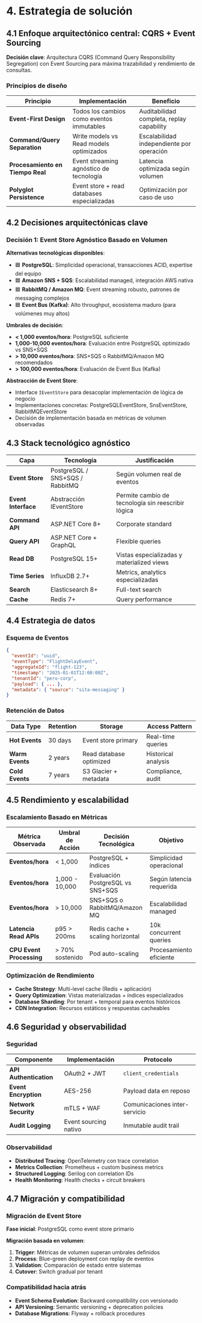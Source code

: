 # 4. Estrategia de solución

## 4.1 Enfoque arquitectónico central: CQRS + Event Sourcing

**Decisión clave**: Arquitectura CQRS (Command Query Responsibility Segregation) con Event Sourcing para máxima trazabilidad y rendimiento de consultas.

### Principios de diseño

| Principio | Implementación | Beneficio |
|-----------|----------------|-----------|
| **Event-First Design** | Todos los cambios como eventos immutables | Auditabilidad completa, replay capability |
| **Command/Query Separation** | Write models vs Read models optimizados | Escalabilidad independiente por operación |
| **Procesamiento en Tiempo Real** | Event streaming agnóstico de tecnología | Latencia optimizada según volumen |
| **Polyglot Persistence** | Event store + read databases especializadas | Optimización por caso de uso |

## 4.2 Decisiones arquitectónicas clave

### Decisión 1: Event Store Agnóstico Basado en Volumen

**Alternativas tecnológicas disponibles**:

- 🟦 **PostgreSQL**: Simplicidad operacional, transacciones ACID, expertise del equipo
- 🟦 **Amazon SNS + SQS**: Escalabilidad managed, integración AWS nativa
- 🟦 **RabbitMQ / Amazon MQ**: Event streaming robusto, patrones de messaging complejos
- 🟦 **Event Bus (Kafka)**: Alto throughput, ecosistema maduro (para volúmenes muy altos)

**Umbrales de decisión**:

- **< 1,000 eventos/hora**: PostgreSQL suficiente
- **1,000-10,000 eventos/hora**: Evaluación entre PostgreSQL optimizado vs SNS+SQS
- **> 10,000 eventos/hora**: SNS+SQS o RabbitMQ/Amazon MQ recomendados
- **> 100,000 eventos/hora**: Evaluación de Event Bus (Kafka)

**Abstracción de Event Store**:

- Interface `IEventStore` para desacoplar implementación de lógica de negocio
- Implementaciones concretas: PostgreSQLEventStore, SnsEventStore, RabbitMQEventStore
- Decisión de implementación basada en métricas de volumen observadas

## 4.3 Stack tecnológico agnóstico

| Capa | Tecnología | Justificación |
|------|------------|---------------|
| **Event Store** | PostgreSQL / SNS+SQS / RabbitMQ | Según volumen real de eventos |
| **Event Interface** | Abstracción IEventStore | Permite cambio de tecnología sin reescribir lógica |
| **Command API** | ASP.NET Core 8+ | Corporate standard |
| **Query API** | ASP.NET Core + GraphQL | Flexible queries |
| **Read DB** | PostgreSQL 15+ | Vistas especializadas y materialized views |
| **Time Series** | InfluxDB 2.7+ | Metrics, analytics especializadas |
| **Search** | Elasticsearch 8+ | Full-text search |
| **Cache** | Redis 7+ | Query performance |

## 4.4 Estrategia de datos

### Esquema de Eventos

```json
{
  "eventId": "uuid",
  "eventType": "FlightDelayEvent",
  "aggregateId": "flight-123",
  "timestamp": "2025-01-01T12:00:00Z",
  "tenantId": "peru-corp",
  "payload": { ... },
  "metadata": { "source": "sita-messaging" }
}
```

### Retención de Datos

| Data Type | Retention | Storage | Access Pattern |
|-----------|-----------|---------|----------------|
| **Hot Events** | 30 days | Event store primary | Real-time queries |
| **Warm Events** | 2 years | Read database optimized | Historical analysis |
| **Cold Events** | 7 years | S3 Glacier + metadata | Compliance, audit |

## 4.5 Rendimiento y escalabilidad

### Escalamiento Basado en Métricas

| Métrica Observada | Umbral de Acción | Decisión Tecnológica | Objetivo |
|-------------------|------------------|---------------------|----------|
| **Eventos/hora** | < 1,000 | PostgreSQL + índices | Simplicidad operacional |
| **Eventos/hora** | 1,000 - 10,000 | Evaluación PostgreSQL vs SNS+SQS | Según latencia requerida |
| **Eventos/hora** | > 10,000 | SNS+SQS o RabbitMQ/Amazon MQ | Escalabilidad managed |
| **Latencia Read APIs** | p95 > 200ms | Redis cache + scaling horizontal | 10k concurrent queries |
| **CPU Event Processing** | > 70% sostenido | Pod auto-scaling | Procesamiento eficiente |

### Optimización de Rendimiento

- **Cache Strategy**: Multi-level cache (Redis + aplicación)
- **Query Optimization**: Vistas materializadas + índices especializados
- **Database Sharding**: Por tenant + temporal para eventos históricos
- **CDN Integration**: Recursos estáticos y respuestas cacheables

## 4.6 Seguridad y observabilidad

### Seguridad

| Componente | Implementación | Protocolo |
|-----------|----------------|-----------|
| **API Authentication** | OAuth2 + JWT | `client_credentials` |
| **Event Encryption** | AES-256 | Payload data en reposo |
| **Network Security** | mTLS + WAF | Comunicaciones inter-servicio |
| **Audit Logging** | Event sourcing nativo | Inmutable audit trail |

### Observabilidad

- **Distributed Tracing**: OpenTelemetry con trace correlation
- **Metrics Collection**: Prometheus + custom business metrics
- **Structured Logging**: Serilog con correlation IDs
- **Health Monitoring**: Health checks + circuit breakers

## 4.7 Migración y compatibilidad

### Migración de Event Store

**Fase inicial**: PostgreSQL como event store primario

**Migración basada en volumen**:

1. **Trigger**: Métricas de volumen superan umbrales definidos
2. **Process**: Blue-green deployment con replay de eventos
3. **Validation**: Comparación de estado entre sistemas
4. **Cutover**: Switch gradual por tenant

### Compatibilidad hacia atrás

- **Event Schema Evolution**: Backward compatibility con versionado
- **API Versioning**: Semantic versioning + deprecation policies
- **Database Migrations**: Flyway + rollback procedures
